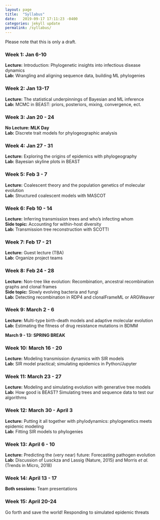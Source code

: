 ```yaml
---
layout: page
title:  "Syllabus"
date:   2019-09-17 17:11:23 -0400
categories: jekyll update
permalink: /syllabus/
---
```


Please note that this is only a draft.

### Week 1: Jan 6-10
**Lecture:** Introduction: Phylogenetic insights into infectious disease dynamics <br>
**Lab:** Wrangling and aligning sequence data, building ML phylogenies 

### Week 2: Jan 13-17
**Lecture:** The statistical underpinnings of Bayesian and ML inference <br> 
**Lab:** MCMC in BEAST: priors, posteriors, mixing, convergence, ect.

### Week 3: Jan 20 - 24
**No Lecture: MLK Day** <br>
**Lab:** Discrete trait models for phylogeographic analysis

### Week 4: Jan 27 - 31
**Lecture:**  Exploring the origins of epidemics with phylogeography <br>
**Lab:** Bayesian skyline plots in BEAST

### Week 5: Feb 3 - 7
**Lecture:** Coalescent theory and the population genetics of molecular evolution <br>
**Lab:** Structured coalescent models with MASCOT

### Week 6: Feb 10 - 14 
**Lecture:** Inferring transmission trees and who’s infecting whom <br>
**Side topic:** Accounting for within-host diversity <br>
**Lab:** Transmission tree reconstruction with SCOTTI

### Week 7: Feb 17 - 21
**Lecture:** Guest lecture (TBA) <br>
**Lab:** Organize project teams

### Week 8: Feb 24 - 28
**Lecture:** Non-tree like evolution: Recombination, ancestral recombination graphs and clonal frames <br>
**Side topic:** Slowly evolving bacteria and fungi <br>
**Lab:** Detecting recombination in RDP4 and clonalFrameML or ARGWeaver

### Week 9: March 2 - 6
**Lecture:** Multi-type birth-death models and adaptive molecular evolution <br>
**Lab:** Estimating the fitness of drug resistance mutations in BDMM

**March 9 - 13: SPRING BREAK** 

### Week 10: March 16 - 20
**Lecture:** Modeling transmission dynamics with SIR models <br>
**Lab:** SIR model practical; simulating epidemics in Python/Jupyter

### Week 11:  March 23 - 27
**Lecture:** Modeling and simulating evolution with generative tree models <br>
**Lab:** How good is BEAST? Simulating trees and sequence data to test our algorithms

### Week 12:  March 30 - April 3
**Lecture:** Putting it all together with phylodynamics: phylogenetics meets epidemic modeling <br>
**Lab:** Fitting SIR models to phylogenies

### Week 13: April 6 - 10
**Lecture:** Predicting the (very near) future: Forecasting pathogen evolution <br> 
**Lab:** Discussion of Lusckza and Lassig (Nature, 2015) and Morris *et al.* (Trends in Micro, 2018) 

### Week 14: April 13 - 17
**Both sessions:** Team presentations

### Week 15: April 20-24
Go forth and save the world! Responding to simulated epidemic threats
